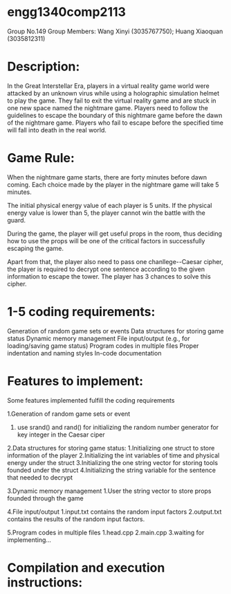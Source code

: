 # engg1340comp2113

Group No.149 
Group Members: Wang Xinyi (3035767750); Huang Xiaoquan (3035812311)

# Description:
In the Great Interstellar Era, players in a virtual reality game world were attacked by an unknown virus while using a holographic simulation helmet to play the game. They fail to exit the virtual reality game and are stuck in one new space named the nightmare game.  Players need to follow the guidelines to escape the boundary of this nightmare game before the dawn of the nightmare game. Players who fail to escape before the specified time will fall into death in the real world.

# Game Rule:
When the nightmare game starts, there are forty minutes before dawn coming. Each choice made by the player in the nightmare game will take 5 minutes. 

The initial physical energy value of each player is 5 units. If the physical energy value is lower than 5, the player cannot win the battle with the guard. 

During the game, the player will get useful props in the room, thus deciding how to use the props will be one of the critical factors in successfully escaping the game.

Apart from that, the player also need to pass one chanllege--Caesar cipher, the player is required to decrypt one sentence according to the given information to escape the tower. The player has 3 chances to solve this cipher.

# 1-5 coding requirements:
Generation of random game sets or events
Data structures for storing game status
Dynamic memory management
File input/output (e.g., for loading/saving game status)
Program codes in multiple files
Proper indentation and naming styles
In-code documentation

# Features to implement:
Some features implemented fulfill the coding requirements

1.Generation of random game sets or event
  1. use srand() and rand() for initializing the random number generator for key integer in the Caesar ciper
  
2.Data structures for storing game status:
  1.Initializing one struct to store information of the player
  2.Initializing the int variables of time and physical energy under the struct 
  3.Initializing the one string vector for storing tools founded under the struct
  4.Initializing the string variable for the sentence that needed to decrypt

3.Dynamic memory management
  1.User the string vector to store props founded through the game

4.File input/output 
  1.input.txt contains the random input factors
  2.output.txt contains the results of the random input factors.

5.Program codes in multiple files
  1.head.cpp
  2.main.cpp
  3.waiting for implementing...

# Compilation and execution instructions:
